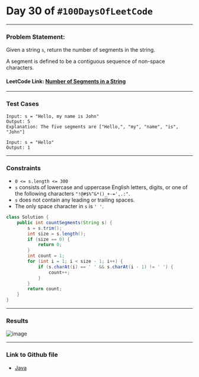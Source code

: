 # Day 30 of `#100DaysOfLeetCode`

___
### Problem Statement:  
Given a string `s`, return the number of segments in the string.

A segment is defined to be a contiguous sequence of non-space characters.

#### LeetCode Link: [Number of Segments in a String](https://leetcode.com/problems/number-of-segments-in-a-string/description/)
___


### Test Cases
```
Input: s = "Hello, my name is John"
Output: 5
Explanation: The five segments are ["Hello,", "my", "name", "is", "John"]
```
```
Input: s = "Hello"
Output: 1
```
___

### Constraints 
* `0 <= s.length <= 300`
* `s` consists of lowercase and uppercase English letters, digits, or one of the following characters `"!@#$%^&*()_+-=',.:"`.
* `s` does not contain any leading or trailing spaces.
* The only space character in `s` is `' '`.

```java
class Solution {
    public int countSegments(String s) {
        s = s.trim();
        int size = s.length();
        if (size == 0) {
            return 0;
        }
        int count = 1;
        for (int i = 1; i < size - 1; i++) {
            if (s.charAt(i) == ' ' && s.charAt(i - 1) != ' ') {
                count++;
            }
        }
        return count;
    }
}
```
___
### Results
![image](https://user-images.githubusercontent.com/31382363/205735838-705c569d-400b-42b9-87b4-c0b665f43ddb.png)

___

### Link to Github file  
* [Java](https://github.com/studentdevelops/100DaysOfLeetCode/blob/416ad6e47b3ae908acc2d65bb2036a5e9420f007/Day30_Number_Of_Segments/code.java)

